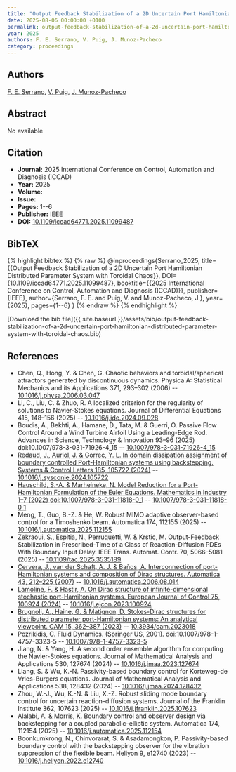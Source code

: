 ```yaml
---
title: "Output Feedback Stabilization of a 2D Uncertain Port Hamiltonian Distributed Parameter System with Toroidal Chaos"
date: 2025-08-06 00:00:00 +0100
permalink: output-feedback-stabilization-of-a-2d-uncertain-port-hamiltonian-distributed-parameter-system-with-toroidal-chaos
year: 2025
authors: F. E. Serrano, V. Puig, J. Munoz-Pacheco
category: proceedings
---
```

 
## Authors
[F. E. Serrano](authors/fernando-e-serrano), [V. Puig](authors/vicenc-puig), [J. Munoz-Pacheco](authors/jesus-m-munoz-pacheco)
 
## Abstract
No  available
 
## Citation
- **Journal:** 2025 International Conference on Control, Automation and Diagnosis (ICCAD)
- **Year:** 2025
- **Volume:** 
- **Issue:** 
- **Pages:** 1--6
- **Publisher:** IEEE
- **DOI:** [10.1109/iccad64771.2025.11099487](https://doi.org/10.1109/iccad64771.2025.11099487)
 
## BibTeX
{% highlight bibtex %}
{% raw %}
@inproceedings{Serrano_2025,
  title={{Output Feedback Stabilization of a 2D Uncertain Port Hamiltonian Distributed Parameter System with Toroidal Chaos}},
  DOI={10.1109/iccad64771.2025.11099487},
  booktitle={{2025 International Conference on Control, Automation and Diagnosis (ICCAD)}},
  publisher={IEEE},
  author={Serrano, F. E. and Puig, V. and Munoz-Pacheco, J.},
  year={2025},
  pages={1--6}
}
{% endraw %}
{% endhighlight %}
 
[Download the bib file]({{ site.baseurl }}/assets/bib/output-feedback-stabilization-of-a-2d-uncertain-port-hamiltonian-distributed-parameter-system-with-toroidal-chaos.bib)
 
## References
- Chen, Q., Hong, Y. & Chen, G. Chaotic behaviors and toroidal/spherical attractors generated by discontinuous dynamics. Physica A: Statistical Mechanics and its Applications 371, 293–302 (2006) -- [10.1016/j.physa.2006.03.047](https://doi.org/10.1016/j.physa.2006.03.047)
- Li, C., Liu, C. & Zhuo, R. A localized criterion for the regularity of solutions to Navier-Stokes equations. Journal of Differential Equations 415, 148–156 (2025) -- [10.1016/j.jde.2024.09.028](https://doi.org/10.1016/j.jde.2024.09.028)
- Boudis, A., Bekhti, A., Hamane, D., Tata, M. & Guerri, O. Passive Flow Control Around a Wind Turbine Airfoil Using a Leading-Edge Rod. Advances in Science, Technology &amp; Innovation 93–96 (2025) doi:10.1007/978-3-031-71926-4_15 -- [10.1007/978-3-031-71926-4_15](https://doi.org/10.1007/978-3-031-71926-4_15)
- [Redaud, J., Auriol, J. & Gorrec, Y. L. In domain dissipation assignment of boundary controlled Port-Hamiltonian systems using backstepping. Systems &amp; Control Letters 185, 105722 (2024)](in-domain-dissipation-assignment-of-boundary-controlled-port-hamiltonian-systems-using-backstepping) -- [10.1016/j.sysconle.2024.105722](https://doi.org/10.1016/j.sysconle.2024.105722)
- [Hauschild, S.-A. & Marheineke, N. Model Reduction for a Port-Hamiltonian Formulation of the Euler Equations. Mathematics in Industry 1–7 (2022) doi:10.1007/978-3-031-11818-0_1](model-reduction-for-a-port-hamiltonian-formulation-of-the-euler-equations) -- [10.1007/978-3-031-11818-0_1](https://doi.org/10.1007/978-3-031-11818-0_1)
- Meng, T., Guo, B.-Z. & He, W. Robust MIMO adaptive observer-based control for a Timoshenko beam. Automatica 174, 112155 (2025) -- [10.1016/j.automatica.2025.112155](https://doi.org/10.1016/j.automatica.2025.112155)
- Zekraoui, S., Espitia, N., Perruquetti, W. & Krstic, M. Output-Feedback Stabilization in Prescribed-Time of a Class of Reaction-Diffusion PDEs With Boundary Input Delay. IEEE Trans. Automat. Contr. 70, 5066–5081 (2025) -- [10.1109/tac.2025.3535189](https://doi.org/10.1109/tac.2025.3535189)
- [Cervera, J., van der Schaft, A. J. & Baños, A. Interconnection of port-Hamiltonian systems and composition of Dirac structures. Automatica 43, 212–225 (2007)](interconnection-of-port-hamiltonian-systems-and-composition-of-dirac-structures) -- [10.1016/j.automatica.2006.08.014](https://doi.org/10.1016/j.automatica.2006.08.014)
- [Lamoline, F. & Hastir, A. On Dirac structure of infinite-dimensional stochastic port-Hamiltonian systems. European Journal of Control 75, 100924 (2024)](on-dirac-structure-of-infinite-dimensional-stochastic-port-hamiltonian-systems) -- [10.1016/j.ejcon.2023.100924](https://doi.org/10.1016/j.ejcon.2023.100924)
- [Brugnoli, A., Haine, G. & Matignon, D. Stokes-Dirac structures for distributed parameter port-Hamiltonian systems: An analytical viewpoint. CAM 15, 362–387 (2023)](stokes-dirac-structures-for-distributed-parameter-port-hamiltonian-systems-an-analytical-viewpoint) -- [10.3934/cam.2023018](https://doi.org/10.3934/cam.2023018)
- Pozrikidis, C. Fluid Dynamics. (Springer US, 2001). doi:10.1007/978-1-4757-3323-5 -- [10.1007/978-1-4757-3323-5](https://doi.org/10.1007/978-1-4757-3323-5)
- Jiang, N. & Yang, H. A second order ensemble algorithm for computing the Navier-Stokes equations. Journal of Mathematical Analysis and Applications 530, 127674 (2024) -- [10.1016/j.jmaa.2023.127674](https://doi.org/10.1016/j.jmaa.2023.127674)
- Liang, S. & Wu, K.-N. Passivity-based boundary control for Korteweg-de Vries-Burgers equations. Journal of Mathematical Analysis and Applications 538, 128432 (2024) -- [10.1016/j.jmaa.2024.128432](https://doi.org/10.1016/j.jmaa.2024.128432)
- Zhou, W.-J., Wu, K.-N. & Liu, X.-Z. Robust sliding mode boundary control for uncertain reaction–diffusion systems. Journal of the Franklin Institute 362, 107623 (2025) -- [10.1016/j.jfranklin.2025.107623](https://doi.org/10.1016/j.jfranklin.2025.107623)
- Alalabi, A. & Morris, K. Boundary control and observer design via backstepping for a coupled parabolic–elliptic system. Automatica 174, 112154 (2025) -- [10.1016/j.automatica.2025.112154](https://doi.org/10.1016/j.automatica.2025.112154)
- Boonkumkrong, N., Chinvorarat, S. & Asadamongkon, P. Passivity-based boundary control with the backstepping observer for the vibration suppression of the flexible beam. Heliyon 9, e12740 (2023) -- [10.1016/j.heliyon.2022.e12740](https://doi.org/10.1016/j.heliyon.2022.e12740)

